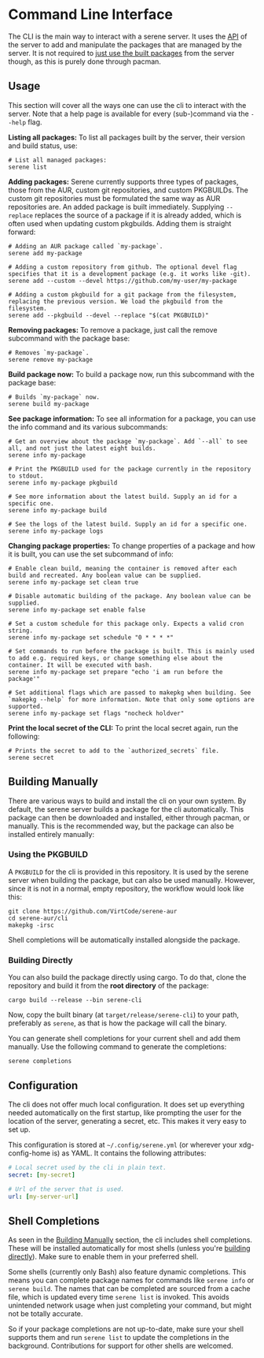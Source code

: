 # Command Line Interface
The CLI is the main way to interact with a serene server. It uses the [API](../server/README.md#api) of the server to add and manipulate the packages that are managed by the server. It is not required to [just use the built packages](../README.md#installing-only-the-repository) from the server though, as this is purely done through pacman.

## Usage
This section will cover all the ways one can use the cli to interact with the server. Note that a help page is available for every (sub-)command via the `--help` flag.

**Listing all packages:** To list all packages built by the server, their version and build status, use:
```shell
# List all managed packages:
serene list
```

**Adding packages:** Serene currently supports three types of packages, those from the AUR, custom git repositories, and custom PKGBUILDs. The custom git repositories must be formulated the same way as AUR repositories are. An added package is built immediately. Supplying `--replace` replaces the source of a package if it is already added, which is often used when updating custom pkgbuilds. Adding them is straight forward:
```shell
# Adding an AUR package called `my-package`.
serene add my-package

# Adding a custom repository from github. The optional devel flag specifies that it is a development package (e.g. it works like -git).
serene add --custom --devel https://github.com/my-user/my-package

# Adding a custom pkgbuild for a git package from the filesystem, replacing the previous version. We load the pkgbuild from the filesystem.
serene add --pkgbuild --devel --replace "$(cat PKGBUILD)"
```

**Removing packages:** To remove a package, just call the remove subcommand with the package base:
```shell
# Removes `my-package`.
serene remove my-package
```

**Build package now:** To build a package now, run this subcommand with the package base:
```shell
# Builds `my-package` now.
serene build my-package
```

**See package information:** To see all information for a package, you can use the info command and its various subcommands:
```shell
# Get an overview about the package `my-package`. Add `--all` to see all, and not just the latest eight builds.
serene info my-package

# Print the PKGBUILD used for the package currently in the repository to stdout.
serene info my-package pkgbuild

# See more information about the latest build. Supply an id for a specific one.
serene info my-package build

# See the logs of the latest build. Supply an id for a specific one.
serene info my-package logs
```

**Changing package properties:** To change properties of a package and how it is built, you can use the set subcommand of info:
```shell
# Enable clean build, meaning the container is removed after each build and recreated. Any boolean value can be supplied.
serene info my-package set clean true

# Disable automatic building of the package. Any boolean value can be supplied.
serene info my-package set enable false

# Set a custom schedule for this package only. Expects a valid cron string.
serene info my-package set schedule "0 * * * *"

# Set commands to run before the package is built. This is mainly used to add e.g. required keys, or change something else about the container. It will be executed with bash.
serene info my-package set prepare "echo 'i am run before the package'"

# Set additional flags which are passed to makepkg when building. See `makepkg --help` for more information. Note that only some options are supported.
serene info my-package set flags "nocheck holdver"
```

**Print the local secret of the CLI:** To print the local secret again, run the following:
```shell
# Prints the secret to add to the `authorized_secrets` file.
serene secret
```

## Building Manually
There are various ways to build and install the cli on your own system. By default, the serene server builds a package for the cli automatically. This package can then be downloaded and installed, either through pacman, or manually. This is the recommended way, but the package can also be installed entirely manually:

### Using the PKGBUILD
A `PKGBUILD` for the cli is provided in this repository. It is used by the serene server when building the package, but can also be used manually. However, since it is not in a normal, empty repository, the workflow would look like this:
```shell
git clone https://github.com/VirtCode/serene-aur
cd serene-aur/cli
makepkg -irsc
```

Shell completions will be automatically installed alongside the package.

### Building Directly
You can also build the package directly using cargo. To do that, clone the repository and build it from the **root directory** of the package:
```shell
cargo build --release --bin serene-cli
```
Now, copy the built binary (at `target/release/serene-cli`) to your path, preferably as `serene`, as that is how the package will call the binary.

You can generate shell completions for your current shell and add them manually. Use the following command to generate the completions:
```shell
serene completions
```

## Configuration
The cli does not offer much local configuration. It does set up everything needed automatically on the first startup, like prompting the user for the location of the server, generating a secret, etc. This makes it very easy to set up.

This configuration is stored at `~/.config/serene.yml` (or wherever your xdg-config-home is) as YAML. It contains the following attributes:
```yaml
# Local secret used by the cli in plain text.
secret: [my-secret]

# Url of the server that is used.
url: [my-server-url]
```

## Shell Completions
As seen in the [Building Manually](#building-manually) section, the cli includes shell completions. These will be installed automatically for most shells (unless you're [building directly](#building-directly)). Make sure to enable them in your preferred shell.

Some shells (currently only Bash) also feature dynamic completions. This means you can complete package names for commands like `serene info` or `serene build`. The names that can be completed are sourced from a cache file, which is updated every time `serene list` is invoked. This avoids unintended network usage when just completing your command, but might not be totally accurate. 

So if your package completions are not up-to-date, make sure your shell supports them and run `serene list` to update the completions in the background. Contributions for support for other shells are welcomed.